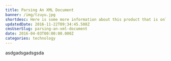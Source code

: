 ```yaml
---
title: Parsing An XML Document
banner: /img/tzuyu.jpg
shortdesc: Here is some more information about this product that is only revealed once clicked on.
updatedDate: 2016-11-22T09:34:45.508Z
cmsUserSlug: parsing-an-xml-document
date: 2016-04-03T00:00:00.000Z
categories: technology
---
```


asdgadsgadsgsda